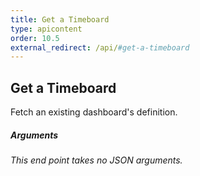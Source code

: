 ```yaml
---
title: Get a Timeboard
type: apicontent
order: 10.5
external_redirect: /api/#get-a-timeboard
---
```


## Get a Timeboard
Fetch an existing dashboard's definition.

##### Arguments
*This end point takes no JSON arguments.*
